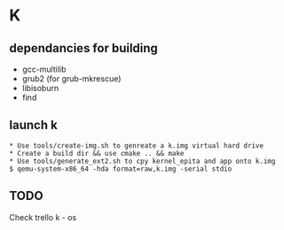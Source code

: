 K
=

dependancies for building
--------------------------

* gcc-multilib
* grub2 (for grub-mkrescue)
* libisoburn
* find

launch k
--------
	* Use tools/create-img.sh to genreate a k.img virtual hard drive
	* Create a build dir && use cmake .. && make
	* Use tools/generate_ext2.sh to cpy kernel_epita and app onto k.img
	$ qemu-system-x86_64 -hda format=raw,k.img -serial stdio

TODO
----

Check trello k - os
